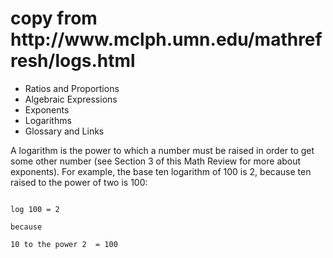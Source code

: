 <h1>copy from http://www.mclph.umn.edu/mathrefresh/logs.html</h1>

<ul>
<li>Ratios and Proportions</li>
<li>Algebraic Expressions</li>
<li>Exponents</li>
<li>Logarithms</li>
<li>Glossary and Links</li>
</ul>
<p>
A logarithm is the power to which a number must be raised in order to get some other number 
(see Section 3 of this Math Review for more about exponents). 
For example, the base ten logarithm of 100 is 2, because ten raised to the power of two is 100:
</p>

<pre>
<code>
log 100 = 2

because

10 to the power 2  = 100
</code>

</pre>
